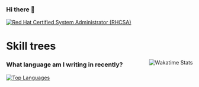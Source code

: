 ### Hi there 👋

<!--START_SECTION:badges-->
[![Red Hat Certified System Administrator (RHCSA)](https://images.credly.com/size/110x110/images/572de0ba-2c59-4816-a59d-b0e1687e45ee/image.png)](http://www.credly.com/badges/d81db07b-fa1c-46ef-8756-9fb70da78ad1 "Red Hat Certified System Administrator (RHCSA)")
<!--END_SECTION:badges-->

# Skill trees

[<img align="right" alt="Wakatime Stats" src="https://github-readme-stats.vercel.app/api/wakatime?username=a20688392&layout=compact&theme=transparent&hide=Perl,Other">](https://wakatime.com/@a20688392)

### What language am I writing in recently?

[<img alt="Top Languages" src="https://github-readme-stats.vercel.app/api/top-langs/?username=a20688392&layout=compact">](https://github.com/anuraghazra/github-readme-stats)
